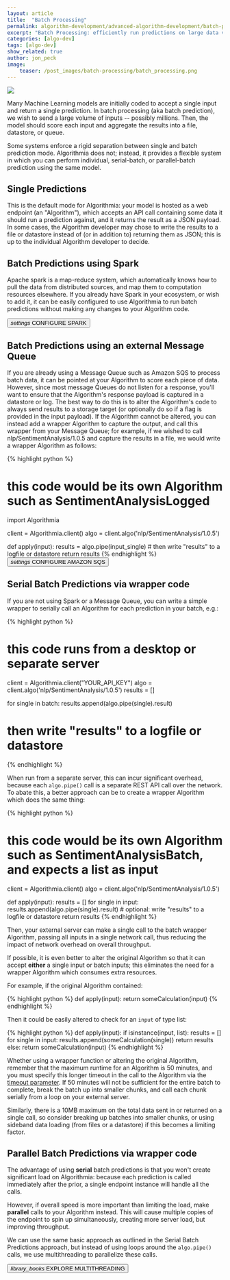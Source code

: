 ```yaml
---
layout: article
title:  "Batch Processing"
permalink: algorithm-development/advanced-algorithm-development/batch-processing/
excerpt: "Batch Processing: efficiently run predictions on large data volumes"
categories: [algo-dev]
tags: [algo-dev]
show_related: true
author: jon_peck
image:
    teaser: /post_images/batch-processing/batch_processing.png
---
```


<img src="{{site.cdnurl}}{{site.baseurl}}/images/post_images/batch-processing/batch_processing_wide.png" class="syn-image-responsive">

Many Machine Learning models are initially coded to accept a single input and return a single prediction. In batch processing (aka batch prediction), we wish to send a large volume of inputs -- possibly millions. Then, the model should score each input and aggregate the results into a file, datastore, or queue.

Some systems enforce a rigid separation between single and batch prediction mode. Algorithmia does not; instead, it provides a flexible system in which you can perform individual, serial-batch, or parallel-batch prediction using the same model.

## Single Predictions

This is the default mode for Algorithmia: your model is hosted as a web endpoint (an "Algorithm"), which accepts an API call containing some data it should run a prediction against, and it returns the result as a JSON payload. In some cases, the Algorithm developer may chose to write the results to a file or datastore instead of (or in addition to) returning them as JSON; this is up to the individual Algorithm developer to decide.

## Batch Predictions using Spark

Apache spark is a map-reduce system, which automatically knows how to pull the data from distributed sources, and map them to computation resources elsewhere. If you already have Spark in your ecosystem, or wish to add it, it can be easily configured to use Algorithmia to run batch predictions without making any changes to your Algorithm code.

<a href="{{site.baseurl}}/integrations/spark-streaming">
  <button class="syn-btn contained theme-primary">
    <i class="material-icons">settings</i> CONFIGURE SPARK
  </button>
</a>

## Batch Predictions using an external Message Queue

If you are already using a Message Queue such as Amazon SQS to process batch data, it can be pointed at your Algorithm to score each piece of data. However, since most message Queues do not listen for a response, you'll want to ensure that the Algorithm's response payload is captured in a datastore or log. The best way to do this is to alter the Algorithm's code to always send results to a storage target (or optionally do so if a flag is provided in the input payload). If the Algorithm cannot be altered, you can instead add a wrapper Algorithm to capture the output, and call this wrapper from your Message Queue; for example, if we wished to call nlp/SentimentAnalysis/1.0.5 and capture the results in a file, we would write a wrapper Algorithm as follows:

{% highlight python %}
# this code would be its own Algorithm such as SentimentAnalysisLogged
import Algorithmia

client = Algorithmia.client()
algo = client.algo('nlp/SentimentAnalysis/1.0.5')

def apply(input):
    results = algo.pipe(input_single)
    # then write "results" to a logfile or datastore
    return results
{% endhighlight %}
<a href="{{site.baseurl}}/integrations/event_listeners">
  <button class="syn-btn contained theme-primary">
    <i class="material-icons">settings</i> CONFIGURE AMAZON SQS
  </button>
</a>
## Serial Batch Predictions via wrapper code

If you are not using Spark or a Message Queue, you can write a simple wrapper to serially call an Algorithm for each prediction in your batch, e.g.:

{% highlight python %}
# this code runs from a desktop or separate server
client = Algorithmia.client("YOUR_API_KEY")
algo = client.algo('nlp/SentimentAnalysis/1.0.5')
results = []

for single in batch:
    results.append(algo.pipe(single).result)
# then write "results" to a logfile or datastore
{% endhighlight %}

When run from a separate server, this can incur significant overhead, because each `algo.pipe()` call is a separate REST API call over the network. To abate this, a better approach can be to create a wrapper Algorithm which does the same thing:

{% highlight python %}
# this code would be its own Algorithm such as SentimentAnalysisBatch, and expects a list as input
client = Algorithmia.client()
algo = client.algo('nlp/SentimentAnalysis/1.0.5')

def apply(input):
    results = []
    for single in input:
        results.append(algo.pipe(single).result)
    # optional: write "results" to a logfile or datastore
    return results
{% endhighlight %}

Then, your external server can make a single call to the batch wrapper Algorithm, passing all inputs in a single network call, thus reducing the impact of network overhead on overall throughput.

If possible, it is even better to alter the original Algorithm so that it can accept **either** a single input or batch inputs; this eliminates the need for a wrapper Algorithm which consumes extra resources.

For example, if the original Algorithm contained:

{% highlight python %}
def apply(input):
    return someCalculation(input)
{% endhighlight %}

Then it could be easily altered to check for an `input` of type list:

{% highlight python %}
def apply(input):
    if isinstance(input, list):
        results = []
        for single in input:
            results.append(someCalculation(single))
        return results
    else:
        return someCalculation(input)
{% endhighlight %}

Whether using a wrapper function or altering the original Algorithm, remember that the maximum runtime for an Algorithm is 50 minutes, and you must specify this longer timeout in the call to the Algorithm via the [timeout parameter](https://algorithmia.com/developers/api/#query-parameters). If 50 minutes will not be sufficient for the entire batch to complete, break the batch up into smaller chunks, and call each chunk serially from a loop on your external server.

Similarly, there is a 10MB maximum on the total data sent in or returned on a single call, so consider breaking up batches into smaller chunks, or using sideband data loading (from files or a datastore) if this becomes a limiting factor.

## Parallel Batch Predictions via wrapper code

The advantage of using **serial** batch predictions is that you won't create significant load on Algorithmia: because each prediction is called immediately after the prior, a single endpoint instance will handle all the calls.

However, if overall speed is more important than limiting the load, make **parallel** calls to your Algorithm instead. This will cause multiple copies of the endpoint to spin up simultaneously, creating more server load, but improving throughput.

We can use the same basic approach as outlined in the Serial Batch Predictions approach, but instead of using loops around the `algo.pipe()` calls, we use multithreading to parallelize these calls.

<a href="{{site.baseurl}}/algorithm-development/advanced-algorithm-development/multithreading">
  <button class="syn-btn contained theme-primary">
    <i class="material-icons">library_books</i> EXPLORE MULTITHREADING
  </button>
</a>
